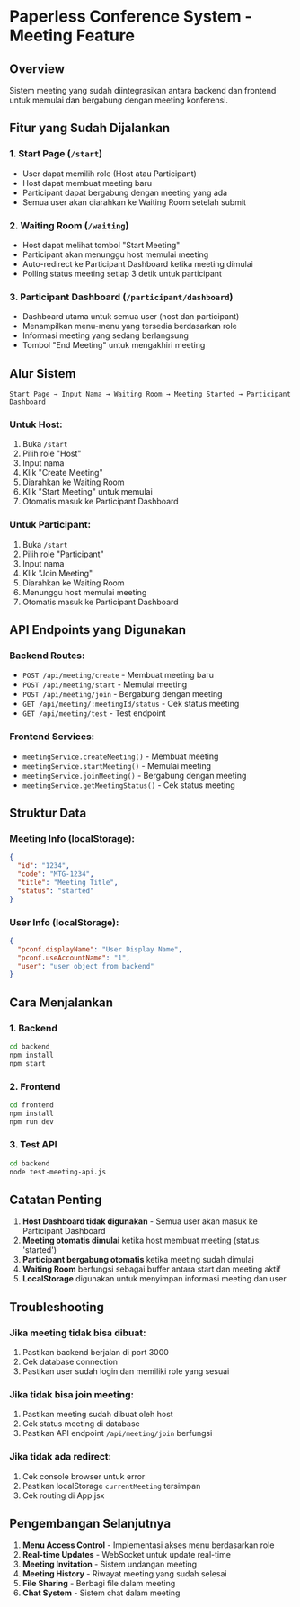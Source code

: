 # Paperless Conference System - Meeting Feature

## Overview
Sistem meeting yang sudah diintegrasikan antara backend dan frontend untuk memulai dan bergabung dengan meeting konferensi.

## Fitur yang Sudah Dijalankan

### 1. Start Page (`/start`)
- User dapat memilih role (Host atau Participant)
- Host dapat membuat meeting baru
- Participant dapat bergabung dengan meeting yang ada
- Semua user akan diarahkan ke Waiting Room setelah submit

### 2. Waiting Room (`/waiting`)
- Host dapat melihat tombol "Start Meeting"
- Participant akan menunggu host memulai meeting
- Auto-redirect ke Participant Dashboard ketika meeting dimulai
- Polling status meeting setiap 3 detik untuk participant

### 3. Participant Dashboard (`/participant/dashboard`)
- Dashboard utama untuk semua user (host dan participant)
- Menampilkan menu-menu yang tersedia berdasarkan role
- Informasi meeting yang sedang berlangsung
- Tombol "End Meeting" untuk mengakhiri meeting

## Alur Sistem

```
Start Page → Input Nama → Waiting Room → Meeting Started → Participant Dashboard
```

### Untuk Host:
1. Buka `/start`
2. Pilih role "Host"
3. Input nama
4. Klik "Create Meeting"
5. Diarahkan ke Waiting Room
6. Klik "Start Meeting" untuk memulai
7. Otomatis masuk ke Participant Dashboard

### Untuk Participant:
1. Buka `/start`
2. Pilih role "Participant"
3. Input nama
4. Klik "Join Meeting"
5. Diarahkan ke Waiting Room
6. Menunggu host memulai meeting
7. Otomatis masuk ke Participant Dashboard

## API Endpoints yang Digunakan

### Backend Routes:
- `POST /api/meeting/create` - Membuat meeting baru
- `POST /api/meeting/start` - Memulai meeting
- `POST /api/meeting/join` - Bergabung dengan meeting
- `GET /api/meeting/:meetingId/status` - Cek status meeting
- `GET /api/meeting/test` - Test endpoint

### Frontend Services:
- `meetingService.createMeeting()` - Membuat meeting
- `meetingService.startMeeting()` - Memulai meeting
- `meetingService.joinMeeting()` - Bergabung dengan meeting
- `meetingService.getMeetingStatus()` - Cek status meeting

## Struktur Data

### Meeting Info (localStorage):
```json
{
  "id": "1234",
  "code": "MTG-1234",
  "title": "Meeting Title",
  "status": "started"
}
```

### User Info (localStorage):
```json
{
  "pconf.displayName": "User Display Name",
  "pconf.useAccountName": "1",
  "user": "user object from backend"
}
```

## Cara Menjalankan

### 1. Backend
```bash
cd backend
npm install
npm start
```

### 2. Frontend
```bash
cd frontend
npm install
npm run dev
```

### 3. Test API
```bash
cd backend
node test-meeting-api.js
```

## Catatan Penting

1. **Host Dashboard tidak digunakan** - Semua user akan masuk ke Participant Dashboard
2. **Meeting otomatis dimulai** ketika host membuat meeting (status: 'started')
3. **Participant bergabung otomatis** ketika meeting sudah dimulai
4. **Waiting Room** berfungsi sebagai buffer antara start dan meeting aktif
5. **LocalStorage** digunakan untuk menyimpan informasi meeting dan user

## Troubleshooting

### Jika meeting tidak bisa dibuat:
1. Pastikan backend berjalan di port 3000
2. Cek database connection
3. Pastikan user sudah login dan memiliki role yang sesuai

### Jika tidak bisa join meeting:
1. Pastikan meeting sudah dibuat oleh host
2. Cek status meeting di database
3. Pastikan API endpoint `/api/meeting/join` berfungsi

### Jika tidak ada redirect:
1. Cek console browser untuk error
2. Pastikan localStorage `currentMeeting` tersimpan
3. Cek routing di App.jsx

## Pengembangan Selanjutnya

1. **Menu Access Control** - Implementasi akses menu berdasarkan role
2. **Real-time Updates** - WebSocket untuk update real-time
3. **Meeting Invitation** - Sistem undangan meeting
4. **Meeting History** - Riwayat meeting yang sudah selesai
5. **File Sharing** - Berbagi file dalam meeting
6. **Chat System** - Sistem chat dalam meeting
